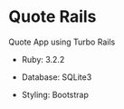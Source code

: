 # Quote Rails

Quote App using Turbo Rails


* Ruby: 3.2.2

* Database: SQLite3

* Styling: Bootstrap
